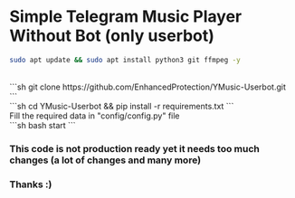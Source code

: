# Simple Telegram Music Player Without Bot (only userbot)


```sh
sudo apt update && sudo apt install python3 git ffmpeg -y
```
<br>
```sh
git clone https://github.com/EnhancedProtection/YMusic-Userbot.git
```
<br>
```sh
cd YMusic-Userbot && pip install -r requirements.txt
```
<br>
Fill the required data in "config/config.py" file
<br>
```sh
bash start
```

### This code is not production ready yet it needs too much changes (a lot of changes and many more) 

### Thanks :)